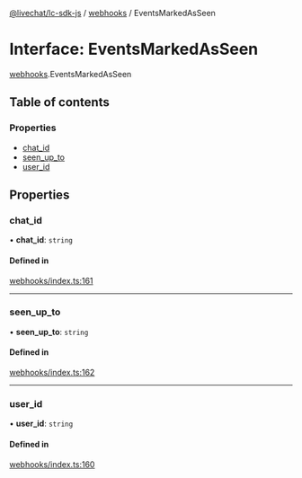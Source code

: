 [@livechat/lc-sdk-js](../README.md) / [webhooks](../modules/webhooks.md) / EventsMarkedAsSeen

# Interface: EventsMarkedAsSeen

[webhooks](../modules/webhooks.md).EventsMarkedAsSeen

## Table of contents

### Properties

- [chat\_id](webhooks.EventsMarkedAsSeen.md#chat_id)
- [seen\_up\_to](webhooks.EventsMarkedAsSeen.md#seen_up_to)
- [user\_id](webhooks.EventsMarkedAsSeen.md#user_id)

## Properties

### chat\_id

• **chat\_id**: `string`

#### Defined in

[webhooks/index.ts:161](https://github.com/livechat/lc-sdk-js/blob/5f5afdd/src/webhooks/index.ts#L161)

___

### seen\_up\_to

• **seen\_up\_to**: `string`

#### Defined in

[webhooks/index.ts:162](https://github.com/livechat/lc-sdk-js/blob/5f5afdd/src/webhooks/index.ts#L162)

___

### user\_id

• **user\_id**: `string`

#### Defined in

[webhooks/index.ts:160](https://github.com/livechat/lc-sdk-js/blob/5f5afdd/src/webhooks/index.ts#L160)
